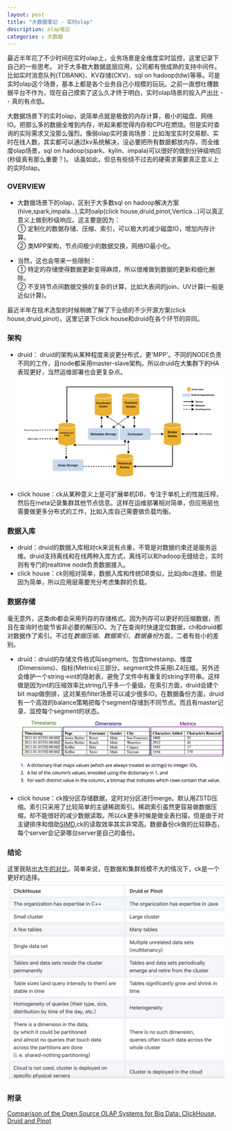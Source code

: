 ```yaml
---
layout: post
title: "大数据笔记 - 实时olap"
description: olap笔记
categories : 大数据
---
```

最近半年花了不少时间在实时olap上，业务场景是全维度实时监控，这里记录下自己的一些思考。
对于大多数大数据底层应用，公司都有很成熟的支持中间件。比如实时消息队列(TDBANK)、KV存储(CKV)、sql on hadoop(tdw)等等。可是实时olap这个场景，基本上都是各个业务自己小规模的玩玩。之前一直想吐槽数据平台不作为，现在自己摸索了这么久才终于明白，实时olap场景的投入产出比 -- 真的有点低。
<!-- more -->
大数据场景下的实时olap，说简单点就是极致的内存计算，极小的磁盘、网络IO。把那么多的数据全堆到内存，听起来都觉得内存和CPU在燃烧。但是实时查询的实际需求又没那么强烈。像弱olap实时查询场景：比如淘宝实时交易额、实时在线人数，其实都可以通过kv系统解决，没必要把所有数据都放内存。而全维度olap场景，sql on hadoop(spark、kylin、impala)可以很好的做到分钟级响应(秒级真有那么重要？)。
话虽如此，但总有些绕不过去的硬需求需要真正意义上的实时olap。
<br />

### OVERVIEW

* 大数据场景下的olap，区别于大多数sql on hadoop解决方案(hive,spark,impala...),实时oalp(click house,druid,pinot,Vertica...)可以真正意义上做到秒级响应。这主要是因为：<br>
① 定制化的数据存储、压缩、索引，可以极大的减少磁盘IO，增加内存计算。<br>
② 类MPP架构，节点间极少的数据交换，网络IO最小化。<br>

* 当然，这也会带来一些限制：<br>
① 特定的存储使得数据更新变得麻烦，所以很难做到数据的更新和细化删除。<br>
② 不支持节点间数据交换的复杂的计算，比如大表间的join、UV计算(一般是近似计算)。<br>

最近半年在技术选型的时候稍微了解了下业绩的不少开源方案(click house,druid,pinot)，这里记录下click house和druid在各个环节的异同。

### 架构

* druid： druid的架构从某种程度来说更分布式，更'MPP'。不同的NODE负责不同的工作，且node都采用master-slave架构。所以druid在大集群下的HA表现更好，当然运维部署也会更复杂点。
![note](/images/olap/druid.png)

* click house：ck从某种意义上是可扩展单机DB，专注于单机上的性能压榨，然后在meta记录集群其他节点信息。这样在运维部署相对简单，但应用层也需要做更多分布式的工作，比如入库自己需要做负载均衡。

### 数据入库

* druid：druid的数据入库相对ck来说有点重，不管是对数据约束还是服务运维。druid支持离线和在线两种入库方式，离线可以和hadoop无缝结合，实时则有专门的realtime node负责数据接入。
* click house：ck则相对简单，数据入库和传统DB类似，比如jdbc连接。但是因为简单，所以应用层需要充分考虑集群的负载。

### 数据存储

毫无意外，这类db都会采用列存的存储格式。因为列存可以更好的压缩数据，而且在查询时也能节省非必要的解压IO。为了在查询时快速定位数据，ch和druid都对数据作了索引。不过在*数据压缩*、*数据索引*、*数据备份*方面，二者有些小的差别。

* druid：druid的存储文件格式叫segment。包含timestamp、维度(Dimensions)、指标(Metrics)三部分。segment文件采用LZ4压缩，另外还会维护一个string->int的隐射表，避免了文件中有重复的string字符串。这样做是因为int的压缩效率比string几乎多一个量级。在索引方面，druid会建个bit map做倒排，这对某些filter场景可以减少很多IO。在数据备份方面，druid有一个高效的balance策略把每个segment存储到不同节点。而且有master记录、监控每个segment的状态。
![note](/images/olap/segment.png)
![note](/images/olap/druid_compresion.png)

* click house：ck按分区存储数据，定时对分区进行merge。默认用ZSTD压缩。索引只采用了比较简单的主键稀疏索引。稀疏索引虽然更容易做数据压缩，却不能很好的减少数据读取。所以ck更多时候是做全表扫描，但是由于对主键排序和借助[SIMD](https://zh.wikipedia.org/wiki/单指令流多数据流),ck的读取效率其实非常高。数据备份ck做的比较静态，每个server会记录哪台server是自己的备份。

### 结论

这里我贴出[大牛的对比](https://medium.com/@leventov/comparison-of-the-open-source-olap-systems-for-big-data-clickhouse-druid-and-pinot-8e042a5ed1c7)。简单来说，在数据和集群规模不大的情况下，ck是一个更好的选择。
![note](/images/olap/compare.png)

### 附录
[Comparison of the Open Source OLAP Systems for Big Data: ClickHouse, Druid and Pinot](https://medium.com/@leventov/comparison-of-the-open-source-olap-systems-for-big-data-clickhouse-druid-and-pinot-8e042a5ed1c7)
